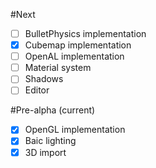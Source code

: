 #Next
- [ ] BulletPhysics implementation 
- [x] Cubemap implementation 
- [ ] OpenAL implementation 
- [ ] Material system
- [ ] Shadows
- [ ] Editor

#Pre-alpha (current)
- [x] OpenGL implementation
- [x] Baic lighting
- [x] 3D import